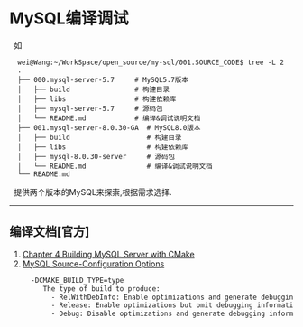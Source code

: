 # MySQL编译调试
&nbsp;&nbsp;如
```log
  wei@Wang:~/WorkSpace/open_source/my-sql/001.SOURCE_CODE$ tree -L 2
  .
  ├── 000.mysql-server-5.7     # MySQL5.7版本
  │   ├── build                # 构建目录
  │   ├── libs                 # 构建依赖库
  │   ├── mysql-server-5.7     # 源码包
  │   └── README.md            # 编译&调试说明文档
  ├── 001.mysql-server-8.0.30-GA  # MySQL8.0版本
  │   ├── build                   # 构建目录
  │   ├── libs                    # 构建依赖库
  │   ├── mysql-8.0.30-server     # 源码包
  │   └── README.md               # 编译&调试说明文档
  └── README.md                  
```
&nbsp;&nbsp;提供两个版本的MySQL来探索,根据需求选择.

---
## 编译文档[官方]
1. [Chapter 4 Building MySQL Server with CMake](https://dev.mysql.com/doc/internals/en/cmake.html)
2. [MySQL Source-Configuration Options](https://dev.mysql.com/doc/refman/8.0/en/source-configuration-options.html#option_cmake_cmake_build_type)
   ```txt
     -DCMAKE_BUILD_TYPE=type
        The type of build to produce:
          - RelWithDebInfo: Enable optimizations and generate debugging information. This is the default MySQL build type.
          - Release: Enable optimizations but omit debugging information to reduce the build size. This build type was added in MySQL 8.0.13.
          - Debug: Disable optimizations and generate debugging information. This build type is also used if the WITH_DEBUG option is enabled. That is -DWITH_DEBUG=1 has the same effect as -DCMAKE_BUILD_TYPE=Debug.
   ```